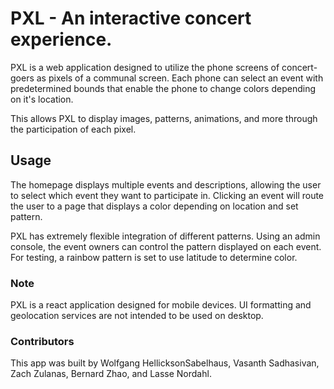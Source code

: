 # PXL - An interactive concert experience.

PXL is a web application designed to utilize the phone screens of concert-goers as pixels of a communal screen. Each phone can select an event with predetermined bounds that enable the phone to change colors depending on it's location.

This allows PXL to display images, patterns, animations, and more through the participation of each pixel.

## Usage

The homepage displays multiple events and descriptions, allowing the user to select which event they want to participate in. Clicking an event will route the user to a page that displays a color depending on location and set pattern.

PXL has extremely flexible integration of different patterns. Using an admin console, the event owners can control the pattern displayed on each event. For testing, a rainbow pattern is set to use latitude to determine color.

### Note

PXL is a react application designed for mobile devices. UI formatting and geolocation services are not intended to be used on desktop.

### Contributors

This app was built by Wolfgang HellicksonSabelhaus, Vasanth Sadhasivan, Zach Zulanas, Bernard Zhao, and Lasse Nordahl.
